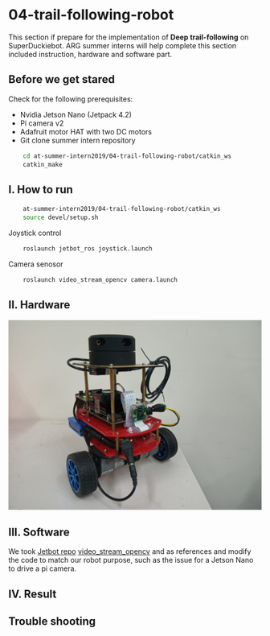 # 04-trail-following-robot
This section if prepare for the implementation of **Deep trail-following** on SuperDuckiebot.
ARG summer interns will help complete this section included instruction, hardware and software part.

## Before we get stared
Check for the following prerequisites:
- Nvidia Jetson Nano (Jetpack 4.2)
- Pi camera v2
- Adafruit motor HAT with two DC motors
- Git clone summer intern repository

```bash
    cd at-summer-intern2019/04-trail-following-robot/catkin_ws
    catkin_make
```

## I. How to run
```bash
    at-summer-intern2019/04-trail-following-robot/catkin_ws
    source devel/setup.sh
```

Joystick control
```bash
    roslaunch jetbot_ros joystick.launch
```
Camera senosor
```bash
    roslaunch video_stream_opencv camera.launch
```

## II. Hardware
<img src="./figures/hardware_v1.jpg" alt="trail-following-robot" width=512 />


## III. Software
We took [Jetbot repo](https://github.com/dusty-nv/jetbot_ros) [video_stream_opencv](http://wiki.ros.org/video_stream_opencv) and as references and modify the code to match our robot purpose, such as the issue for a Jetson Nano to drive a pi camera.

## IV. Result


## Trouble shooting

